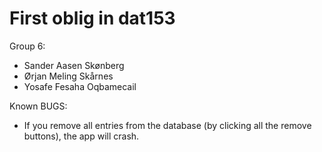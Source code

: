 # First oblig in dat153

Group 6:
- Sander Aasen Skønberg
- Ørjan Meling Skårnes
- Yosafe Fesaha Oqbamecail

Known BUGS:
- If you remove all entries from the database (by clicking all the remove buttons), the app will crash.
